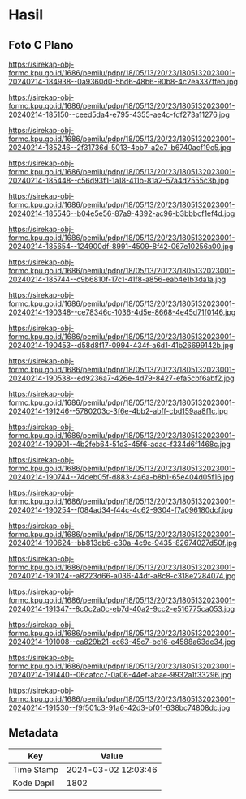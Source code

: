 # Hasil

## Foto C Plano

https://sirekap-obj-formc.kpu.go.id/1686/pemilu/pdpr/18/05/13/20/23/1805132023001-20240214-184938--0a9360d0-5bd6-48b6-90b8-4c2ea337ffeb.jpg

https://sirekap-obj-formc.kpu.go.id/1686/pemilu/pdpr/18/05/13/20/23/1805132023001-20240214-185150--ceed5da4-e795-4355-ae4c-fdf273a11276.jpg

https://sirekap-obj-formc.kpu.go.id/1686/pemilu/pdpr/18/05/13/20/23/1805132023001-20240214-185246--2f31736d-5013-4bb7-a2e7-b6740acf19c5.jpg

https://sirekap-obj-formc.kpu.go.id/1686/pemilu/pdpr/18/05/13/20/23/1805132023001-20240214-185448--c56d93f1-1a18-411b-81a2-57a4d2555c3b.jpg

https://sirekap-obj-formc.kpu.go.id/1686/pemilu/pdpr/18/05/13/20/23/1805132023001-20240214-185546--b04e5e56-87a9-4392-ac96-b3bbbcf1ef4d.jpg

https://sirekap-obj-formc.kpu.go.id/1686/pemilu/pdpr/18/05/13/20/23/1805132023001-20240214-185654--124900df-8991-4509-8f42-067e10256a00.jpg

https://sirekap-obj-formc.kpu.go.id/1686/pemilu/pdpr/18/05/13/20/23/1805132023001-20240214-185744--c9b6810f-17c1-41f8-a856-eab4e1b3da1a.jpg

https://sirekap-obj-formc.kpu.go.id/1686/pemilu/pdpr/18/05/13/20/23/1805132023001-20240214-190348--ce78346c-1036-4d5e-8668-4e45d71f0146.jpg

https://sirekap-obj-formc.kpu.go.id/1686/pemilu/pdpr/18/05/13/20/23/1805132023001-20240214-190453--d58d8f17-0994-434f-a6d1-41b26699142b.jpg

https://sirekap-obj-formc.kpu.go.id/1686/pemilu/pdpr/18/05/13/20/23/1805132023001-20240214-190538--ed9236a7-426e-4d79-8427-efa5cbf6abf2.jpg

https://sirekap-obj-formc.kpu.go.id/1686/pemilu/pdpr/18/05/13/20/23/1805132023001-20240214-191246--5780203c-3f6e-4bb2-abff-cbd159aa8f1c.jpg

https://sirekap-obj-formc.kpu.go.id/1686/pemilu/pdpr/18/05/13/20/23/1805132023001-20240214-190901--4b2feb64-51d3-45f6-adac-f334d6f1468c.jpg

https://sirekap-obj-formc.kpu.go.id/1686/pemilu/pdpr/18/05/13/20/23/1805132023001-20240214-190744--74deb05f-d883-4a6a-b8b1-65e404d05f16.jpg

https://sirekap-obj-formc.kpu.go.id/1686/pemilu/pdpr/18/05/13/20/23/1805132023001-20240214-190254--f084ad34-f44c-4c62-9304-f7a096180dcf.jpg

https://sirekap-obj-formc.kpu.go.id/1686/pemilu/pdpr/18/05/13/20/23/1805132023001-20240214-190624--bb813db6-c30a-4c9c-9435-82674027d50f.jpg

https://sirekap-obj-formc.kpu.go.id/1686/pemilu/pdpr/18/05/13/20/23/1805132023001-20240214-190124--a8223d66-a036-44df-a8c8-c318e2284074.jpg

https://sirekap-obj-formc.kpu.go.id/1686/pemilu/pdpr/18/05/13/20/23/1805132023001-20240214-191347--8c0c2a0c-eb7d-40a2-9cc2-e516775ca053.jpg

https://sirekap-obj-formc.kpu.go.id/1686/pemilu/pdpr/18/05/13/20/23/1805132023001-20240214-191008--ca829b21-cc63-45c7-bc16-e4588a63de34.jpg

https://sirekap-obj-formc.kpu.go.id/1686/pemilu/pdpr/18/05/13/20/23/1805132023001-20240214-191440--06cafcc7-0a06-44ef-abae-9932a1f33296.jpg

https://sirekap-obj-formc.kpu.go.id/1686/pemilu/pdpr/18/05/13/20/23/1805132023001-20240214-191530--f9f501c3-91a6-42d3-bf01-638bc74808dc.jpg


## Metadata

| Key        | Value               |
| ---------- | ------------------- |
| Time Stamp | 2024-03-02 12:03:46 |
| Kode Dapil | 1802                |



